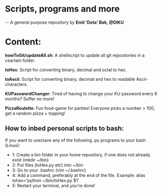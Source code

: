 # Scripts, programs and more
 -- A general purpose repository by **Emil 'Dota' Bak, @DIKU**

# Content:
**howToGit/updateAll.sh**: A shellscript to update all git repositories in a ceartain folder.

**toHex**: Script for converting binary, decimal and octal to hex.

**toAscii**: Script for converting binary, decimal and hex to readable Ascii-characters.

**KUPasswordChanger**: Tired of having to change your KU password every 6 months? Suffer no more!

**PizzaRoulette**: Fun food-game for parties! Everyone picks a number > 100, get a random pizza + topping!


## How to inbed personal scripts to bash:
If you want to use/save any of the following .py programs to your bash (Linux):
* 1: Create a bin folder in your home repository, if one does not already exist (mkdir ~/bin)
* 2: Put files (toHex.py etc) into ~/bin
* 3: Go to your .bashrc (vim ~/.bashrc)
* 4: Add a command, preferably at the end of the file. Example: alias tohex='python ~/bin/toHex.py $1'
* 5: Restart your terminal, and you're done!

